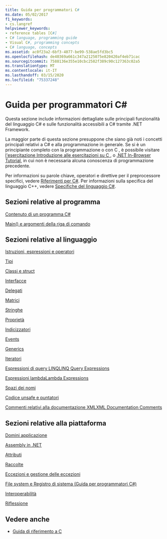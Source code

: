 ```yaml
---
title: Guida per programmatori C#
ms.date: 05/02/2017
f1_keywords:
- cs.langref
helpviewer_keywords:
- reference tables [C#]
- C# language, programming guide
- Visual C#, programming concepts
- C# language, concepts
ms.assetid: ac0f23a2-6bf3-4077-be99-538ae5fd3bc5
ms.openlocfilehash: de40369a661c347a2125075e820420af4eb71cac
ms.sourcegitcommit: 7588136e355e10cbc2582f389c90c127363c02a5
ms.translationtype: MT
ms.contentlocale: it-IT
ms.lasthandoff: 03/15/2020
ms.locfileid: "75337248"
---
```

# <a name="c-programming-guide"></a>Guida per programmatori C#

Questa sezione include informazioni dettagliate sulle principali funzionalità del linguaggio C# e sulle funzionalità accessibili a C# tramite .NET Framework.  
  
 La maggior parte di questa sezione presuppone che siano già noti i concetti principali relativi a C# e alla programmazione in generale. Se si è un principiante completo con la programmazione o con C , è possibile visitare [l'esercitazione Introduzione alle esercitazioni su C ,](../tutorials/intro-to-csharp/index.md) o [.NET In-Browser Tutorial](https://dotnet.microsoft.com/learn/dotnet/in-browser-tutorial/1), in cui non è necessaria alcuna conoscenza di programmazione precedente.  
  
 Per informazioni su parole chiave, operatori e direttive per il preprocessore specifici, vedere [Riferimenti per C#](../language-reference/index.md). Per informazioni sulla specifica del linguaggio C++, vedere [Specifiche del linguaggio C#](/dotnet/csharp/language-reference/language-specification/introduction).  
  
## <a name="program-sections"></a>Sezioni relative al programma

[Contenuto di un programma C#](./inside-a-program/index.md)  
  
[Main() e argomenti della riga di comando](./main-and-command-args/index.md)  

## <a name="language-sections"></a>Sezioni relative al linguaggio

[Istruzioni, espressioni e operatori](./statements-expressions-operators/index.md)  

 [Tipi](./types/index.md)  

 [Classi e struct](./classes-and-structs/index.md)  
  
 [Interfacce](./interfaces/index.md)  

 [Delegati](./delegates/index.md)  

 [Matrici](./arrays/index.md)  
  
 [Stringhe](./strings/index.md)  
  
 [Proprietà](./classes-and-structs/properties.md)  
  
 [Indicizzatori](./indexers/index.md)  
  
 [Events](./events/index.md)  
  
 [Generics](./generics/index.md)  
  
 [Iteratori](./concepts/iterators.md)
  
 [Espressioni di query LINQLINQ Query Expressions](../linq/index.md)  
  
 [Espressioni lambdaLambda Expressions](./statements-expressions-operators/lambda-expressions.md)  
  
 [Spazi dei nomi](./namespaces/index.md)  
  
 [Codice unsafe e puntatori](./unsafe-code-pointers/index.md)  
  
 [Commenti relativi alla documentazione XMLXML Documentation Comments](./xmldoc/index.md)  
  
## <a name="platform-sections"></a>Sezioni relative alla piattaforma

 [Domini applicazione](../../framework/app-domains/application-domains.md)  
  
 [Assembly in .NET](../../standard/assembly/index.md)  
  
 [Attributi](./concepts/attributes/index.md)  
  
 [Raccolte](./concepts/collections.md)  
  
 [Eccezioni e gestione delle eccezioni](./exceptions/index.md)  
  
 [File system e Registro di sistema (Guida per programmatori C#)](./file-system/index.md)  
  
 [Interoperabilità](./interop/index.md)  
  
 [Riflessione](./concepts/reflection.md)  
  
## <a name="see-also"></a>Vedere anche

- [Guida di riferimento a C](../language-reference/index.md)
